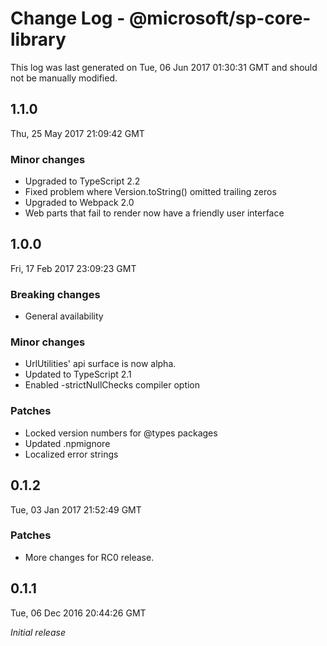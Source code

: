 # Change Log - @microsoft/sp-core-library

This log was last generated on Tue, 06 Jun 2017 01:30:31 GMT and should not be manually modified.

## 1.1.0
Thu, 25 May 2017 21:09:42 GMT

### Minor changes

- Upgraded to TypeScript 2.2
- Fixed problem where Version.toString() omitted trailing zeros
- Upgraded to Webpack 2.0
- Web parts that fail to render now have a friendly user interface

## 1.0.0
Fri, 17 Feb 2017 23:09:23 GMT

### Breaking changes

- General availability

### Minor changes

- UrlUtilities' api surface is now alpha.
- Updated to TypeScript 2.1
- Enabled -strictNullChecks compiler option

### Patches

- Locked version numbers for @types packages
- Updated .npmignore
- Localized error strings

## 0.1.2
Tue, 03 Jan 2017 21:52:49 GMT

### Patches

- More changes for RC0 release.

## 0.1.1
Tue, 06 Dec 2016 20:44:26 GMT

*Initial release*


